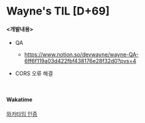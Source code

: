  Wayne's TIL [D+69]
===

#### <개발내용>
- QA
  - https://www.notion.so/devwayne/wayne-QA-6ff6f119a03d422fbf438176e28f32d0?pvs=4

- CORS 오류 해결

<br>

#### Wakatime

[와카타임 인증](https://github.com/RyeinKim/TIL/blob/main/wakatime/Oct/20231022.png)